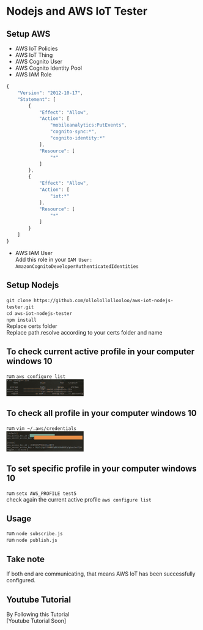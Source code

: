 # Nodejs and AWS IoT Tester  

## Setup AWS  
- AWS IoT Policies   
- AWS IoT Thing  
- AWS Cognito User   
- AWS Cognito Identity Pool  
- AWS IAM Role   
```javascript  
{
    "Version": "2012-10-17",
    "Statement": [
        {
            "Effect": "Allow",
            "Action": [
                "mobileanalytics:PutEvents",
                "cognito-sync:*",
                "cognito-identity:*"
            ],
            "Resource": [
                "*"
            ]
        },
        {
            "Effect": "Allow",
            "Action": [
                "iot:*"
            ],
            "Resource": [
                "*"
            ]
        }
    ]
}
```  
- AWS IAM User  
Add this role in your `IAM User: AmazonCognitoDeveloperAuthenticatedIdentities`  

## Setup Nodejs  
`git clone https://github.com/ollolollollooloo/aws-iot-nodejs-tester.git`  
`cd aws-iot-nodejs-tester`  
`npm install`  
Replace certs folder  
Replace path.resolve according to your certs folder and name  

## To check current active profile in your computer windows 10  
run `aws configure list`  
<img src="./visuals/list.png" width="40%">  

## To check all profile in your computer windows 10  
run `vim ~/.aws/credentials`  
<img src="./visuals/all.png" width="40%">  

## To set specific profile in your computer windows 10  
run `setx AWS_PROFILE test5`  
check again the current active profile `aws configure list`  

## Usage  
run `node subscribe.js`  
run `node publish.js`  

## Take note  
If both end are communicating, that means AWS IoT has been successfully configured.  

## Youtube Tutorial
By Following this Tutorial  
[Youtube Tutorial Soon]  
